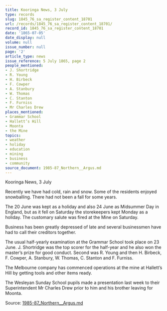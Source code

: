 ```yaml
---
title: Kooringa News, 3 July
type: records
slug: 1845_76_sa_register_content_18701
url: /records/1845_76_sa_register_content_18701/
record_id: 1845_76_sa_register_content_18701
date: '1865-07-05'
date_display: null
volume: null
issue_number: null
page: '2'
article_type: news
issue_reference: 5 July 1865, page 2
people_mentioned:
- J. Shortridge
- R. Young
- H. Birbeck
- F. Cowper
- A. Stanbury
- W. Thomas
- C. Stanton
- F. Furniss
- Mr Charles Drew
places_mentioned:
- Grammar School
- Hallett’s Hill
- Moonta
- the Mine
topics:
- weather
- holiday
- education
- mining
- business
- community
source_document: 1985-87_Northern__Argus.md
---
```


Kooringa News, 3 July

Recently we have had cold, rain and snow.  Some of the residents enjoyed snowballing.  There had not been a fall for some years.

The 20 June was kept as a holiday and also 24 June as Midsummer Day in England, but as it fell on Saturday the storekeepers kept Monday as a holiday.  The customary salute was fired at the Mine on Saturday.

Business has been greatly depressed of late and several businessmen have had to call their creditors together.

The usual half-yearly examination at the Grammar School took place on 23 June. J. Shortridge was the top scorer for the half-year and he also won the master’s prize for good conduct.  Second was R. Young and then H. Birbeck, F. Cowper, A. Stanbury, W. Thomas, C. Stanton and F. Furniss.

The Melbourne company has commenced operations at the mine at Hallett’s Hill by getting tools and other items ready.

The Wesleyan Sunday School pupils made a presentation last week to their Superintendent Mr Charles Drew prior to him and his brother leaving for Moonta.

Source: [1985-87_Northern__Argus.md](/downloads/markdown/1985-87_Northern__Argus.md)
